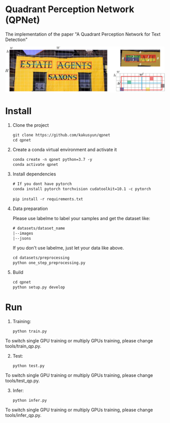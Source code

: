 Quadrant Perception Network (QPNet)
===
The implementation of the paper "A Quadrant Perception Network for Text Detection"

![image](https://github.com/kakusyun/qpnet/blob/master/images/encoding.png)


Install
===
1. Clone the project

    ```Shell
    git clone https://github.com/kakusyun/qpnet
    cd qpnet
    ```

2. Create a conda virtual environment and activate it

    ```Shell
    conda create -n qpnet python=3.7 -y
    conda activate qpnet
    ```

3. Install dependencies

    ```Shell
    # If you dont have pytorch
    conda install pytorch torchvision cudatoolkit=10.1 -c pytorch 

    pip install -r requirements.txt
    ```

4. Data preparation
   
   Please use labelme to label your samples and get the dataset like:   
   ```Shell
   # datasets/dataset_name
   |--images
   |--jsons
   ```
   If you don't use labelme, just let your data like above.
   
   ```Shell
   cd datasets/preprocessing
   python one_step_preprocessing.py
   ```
 
 5. Build
    ```Shell
    cd qpnet
    python setup.py develop
    ```

Run
===
1. Training:
    
    ```Shell
    python train.py
    ```
    
To switch single GPU training or multiply GPUs training, please change tools/train_qp.py.

2. Test:

    ```Shell
    python test.py
    ```
    
To switch single GPU training or multiply GPUs training, please change tools/test_qp.py.

3. Infer:

    ```Shell
    python infer.py
    ```
    
To switch single GPU training or multiply GPUs training, please change tools/infer_qp.py.
